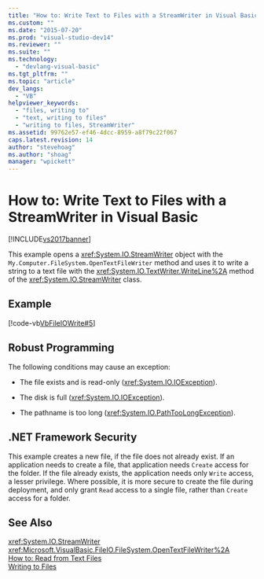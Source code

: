 ```yaml
---
title: "How to: Write Text to Files with a StreamWriter in Visual Basic | Microsoft Docs"
ms.custom: ""
ms.date: "2015-07-20"
ms.prod: "visual-studio-dev14"
ms.reviewer: ""
ms.suite: ""
ms.technology: 
  - "devlang-visual-basic"
ms.tgt_pltfrm: ""
ms.topic: "article"
dev_langs: 
  - "VB"
helpviewer_keywords: 
  - "files, writing to"
  - "text, writing to files"
  - "writing to files, StreamWriter"
ms.assetid: 99762e57-ef46-4dcc-8959-a8f79c22f067
caps.latest.revision: 14
author: "stevehoag"
ms.author: "shoag"
manager: "wpickett"
---
```

# How to: Write Text to Files with a StreamWriter in Visual Basic
[!INCLUDE[vs2017banner](../../../../includes/vs2017banner.md)]

This example opens a <xref:System.IO.StreamWriter> object with the `My.Computer.FileSystem.OpenTextFileWriter` method and uses it to write a string to a text file with the <xref:System.IO.TextWriter.WriteLine%2A> method of the <xref:System.IO.StreamWriter> class.  
  
## Example  
 [!code-vb[VbFileIOWrite#5](../../../../visual-basic/developing-apps/programming/drives-directories-files/codesnippet/visualbasic/how-to-write-text-to-fil_0_1.vb)]  
  
## Robust Programming  
 The following conditions may cause an exception:  
  
-   The file exists and is read-only (<xref:System.IO.IOException>).  
  
-   The disk is full (<xref:System.IO.IOException>).  
  
-   The pathname is too long (<xref:System.IO.PathTooLongException>).  
  
## .NET Framework Security  
 This example creates a new file, if the file does not already exist. If an application needs to create a file, that application needs `Create` access for the folder. If the file already exists, the application needs only `Write` access, a lesser privilege. Where possible, it is more secure to create the file during deployment, and only grant `Read` access to a single file, rather than `Create` access for a folder.  
  
## See Also  
 <xref:System.IO.StreamWriter>   
 <xref:Microsoft.VisualBasic.FileIO.FileSystem.OpenTextFileWriter%2A>   
 [How to: Read from Text Files](../../../../visual-basic/developing-apps/programming/drives-directories-files/how-to-read-from-text-files.md)   
 [Writing to Files](../../../../visual-basic/developing-apps/programming/drives-directories-files/writing-to-files.md)